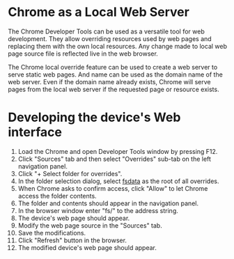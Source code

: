 # Chrome as a Local Web Server
The Chrome Developer Tools can be used as a versatile tool for web development. They allow overriding resources used by web pages and replacing them with the own local resources. Any change made to local web page source file is reflected live in the web browser.

The Chrome local override feature can be used to create a web server to serve static web pages. And name can be used as the domain name of the web server. Even if the domain name already exists, Chrome will serve pages from the local web server if the requested page or resource exists.

# Developing the device's Web interface
1. Load the Chrome and open Developer Tools window by pressing F12.
2. Click "Sources" tab and then select "Overrides" sub-tab on the left navigation panel.
3. Click "+ Select folder for overrides".
4. In the folder selection dialog, select [fsdata](../main/http/server/fsdata) as the root of all overrides.
5. When Chrome asks to confirm access, click "Allow" to let Chrome access the folder contents.
6. The folder and contents should appear in the navigation panel.
7. In the browser window enter "fs/" to the address string.
8. The device's web page should appear.
9. Modify the web page source in the "Sources" tab.
10. Save the modifications.
11. Click "Refresh" button in the browser.
12. The modified device's web page should appear.